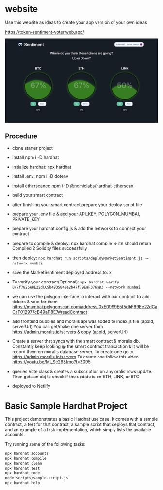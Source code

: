 # website

Use this website as ideas to create your app version of your own ideas

https://token-sentiment-voter.web.app/

![Home Page](https://raw.githubusercontent.com/electrone901/Token-Sentiment-Voter-NotesToMyself/main/src/images/home.png)

## Procedure

- clone starter project
- install npm i -D hardhat
- initialize hardhat: npx hardhat
- install .env: npm i -D dotenv
- install etherscaner: npm i -D @nomiclabs/hardhat-etherscan
- build your smart contract
- after finishing your smart contract prepare your deploy script file
- prepare your .env file & add your API_KEY, POLYGON_MUMBAI, PRIVATE_KEY
- prepare your hardhat.config.js & add the networks to connect your contract
- prepare to compile & deploy: npx hardhat compile => itn should return Compiled 2 Solidity files successfully
- then deploy: `npx hardhat run scripts/deployMarketSentiment.js --network mumbai`
- save the MarketSentiment deployed address to: x
- To verify your contract(Optional): `npx hardhat verify 0x7f7825eBE22dCC9b4935848e2b47f79EaF376aD3 --network mumbai`
- we can use the polygon interface to interact with our contract to add tickers & vote for them https://mumbai.polygonscan.com/address/0xE0999E5f5dbF69Ee22dCaCaF012977cB49a118E7#readContract
- add frontend bubbles and moralis api was added to index.js file (appId, serverUrl) You can get/make one server from https://admin.moralis.io/servers & copy (appId, serverUrl)

- Create a server that syncs with the smart contract & moralis db. Constantly keep looking @ the smart contract transaction & it will be record them on moralis database server. To create one go to https://admin.moralis.io/servers
  To create one follow this video https://youtu.be/MI_Se26Sfmo?t=3095

- queries Vote class & creates a subscription on any oralis rows update. Then gets an obj to check if the update is on ETH, LINK, or BTC

- deployed to Netlify

# Basic Sample Hardhat Project

This project demonstrates a basic Hardhat use case. It comes with a sample contract, a test for that contract, a sample script that deploys that contract, and an example of a task implementation, which simply lists the available accounts.

Try running some of the following tasks:

```shell
npx hardhat accounts
npx hardhat compile
npx hardhat clean
npx hardhat test
npx hardhat node
node scripts/sample-script.js
npx hardhat help
```
